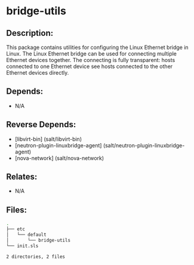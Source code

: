 # bridge-utils

## Description:

This package contains utilities for configuring the Linux Ethernet bridge in Linux. The Linux Ethernet bridge can be used for connecting multiple Ethernet devices together. The connecting is fully transparent: hosts connected to one Ethernet device see hosts connected to the other Ethernet devices directly.

## Depends:

  -  N/A

## Reverse Depends:

  -  [libvirt-bin] (salt/libvirt-bin)
  -  [neutron-plugin-linuxbridge-agent] (salt/neutron-plugin-linuxbridge-agent)
  -  [nova-network] (salt/nova-network)

## Relates:

  -  N/A

## Files:

```bash
.
├── etc
│   └── default
│       └── bridge-utils
└── init.sls

2 directories, 2 files
```
